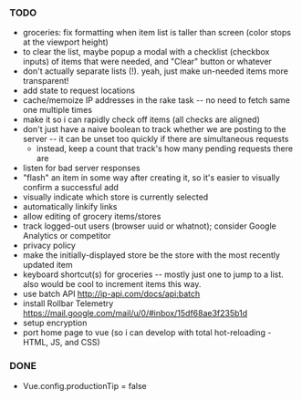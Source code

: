 ### TODO
* groceries: fix formatting when item list is taller than screen (color stops at the viewport height)
* to clear the list, maybe popup a modal with a checklist (checkbox inputs) of items that were needed, and "Clear" button or whatever
* don't actually separate lists (!). yeah, just make un-needed items more transparent!
* add state to request locations
* cache/memoize IP addresses in the rake task -- no need to fetch same one multiple times
* make it so i can rapidly check off items (all checks are aligned)
* don't just have a naive boolean to track whether we are posting to the server -- it can be unset
  too quickly if there are simultaneous requests
  * instead, keep a count that track's how many pending requests there are
* listen for bad server responses
* "flash" an item in some way after creating it, so it's easier to visually confirm a successful add
* visually indicate which store is currently selected
* automatically linkify links
* allow editing of grocery items/stores
* track logged-out users (browser uuid or whatnot); consider Google Analytics or competitor
* privacy policy
* make the initially-displayed store be the store with the most recently updated item
* keyboard shortcut(s) for groceries -- mostly just one to jump to a list. also would be cool to
  increment items this way.
* use batch API http://ip-api.com/docs/api:batch
* install Rollbar Telemetry https://mail.google.com/mail/u/0/#inbox/15df68ae3f235b1d
* setup encryption
* port home page to vue (so i can develop with total hot-reloading - HTML, JS, and CSS)

### DONE
* Vue.config.productionTip = false

